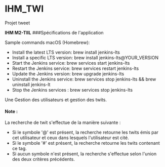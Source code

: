 # IHM_TWI

Projet tweet

**IHM M2-TIIL**
###Spécifications de l'application

Sample commands macOS (Homebrew):

- Install the latest LTS version: brew install jenkins-lts
- Install a specific LTS version: brew install jenkins-lts@YOUR_VERSION
- Start the Jenkins service: brew services start jenkins-lts
- Restart the Jenkins service: brew services restart jenkins-lts
- Update the Jenkins version: brew upgrade jenkins-lts
- Uninstall the Jenkins service: brew services stop jenkins-lts && brew uninstall jenkins-lt
- Stop the Jenkins services : brew services stop jenkins-lts 

Une Gestion des utilisateurs et gestion des twits.


#### Note :

La recherche de twit s'effectue de la manière suivante :

- Si le symbole '@' est présent, la recherche retourne les twits émis par cet utilisateur et ceux
  dans lesquels l'utilisateur est cité.
- Si le symbole '#' est présent, la recherche retourne les twits contenant ce tag.
- Si aucun symbole n'est présent, la recherche s'effectue selon l'union des deux critères
  précédents.
